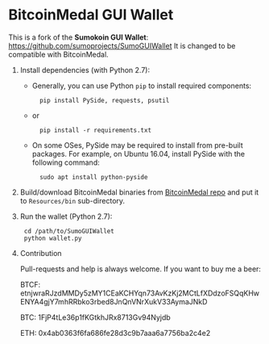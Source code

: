 # BitcoinMedal GUI Wallet

This is a fork of the **Sumokoin GUI Wallet**: https://github.com/sumoprojects/SumoGUIWallet
It is changed to be compatible with BitcoinMedal.


1. Install dependencies (with Python 2.7):

	* Generally, you can use Python `pip` to install required components:
		
			pip install PySide, requests, psutil
	
	* or
			
			pip install -r requirements.txt 
	
	* On some OSes, PySide may be required to install from pre-built packages. For example, on Ubuntu 16.04, install PySide with the following command:
			
			sudo apt install python-pyside


2. Build/download BitcoinMedal binaries from [BitcoinMedal repo](https://github.com/BitcoinMedal/BitcoinMedal) and put it to `Resources/bin` sub-directory.

3. Run the wallet (Python 2.7):
		
		cd /path/to/SumoGUIWallet
		python wallet.py

4. Contribution

	Pull-requests and help is always welcome. If you want to buy me a beer:
	
	BTCF: etnjwraRJzdMMDy5zMY1CEaKCHYqn73AvKzKj2MCtLfXDdzoFSQqKHwENYA4gjY7mhRRbko3rbed8JnQnVNrXukV33AymaJNkD
	
	BTC: 1FjP4tLe36p1fKGtkhJRx8713Gv94Nyjdb
	
	ETH: 0x4ab0363f6fa686fe28d3c9b7aaa6a7756ba2c4e2